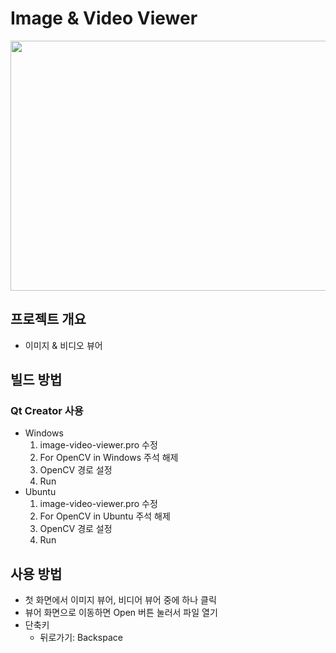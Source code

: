 # Image & Video Viewer
<div>
<img src="https://user-images.githubusercontent.com/55565351/132441745-a13bd029-c002-4ca8-9cad-5827b40ef25f.gif" width="600" height="400"/>
</div>

## 프로젝트 개요
* 이미지 & 비디오 뷰어

## 빌드 방법
### Qt Creator 사용
* Windows
  1. image-video-viewer.pro 수정
  2. For OpenCV in Windows 주석 해제
  3. OpenCV 경로 설정
  4. Run
* Ubuntu
  1. image-video-viewer.pro 수정
  2. For OpenCV in Ubuntu 주석 해제
  3. OpenCV 경로 설정
  4. Run

## 사용 방법
* 첫 화면에서 이미지 뷰어, 비디어 뷰어 중에 하나 클릭
* 뷰어 화면으로 이동하면 Open 버튼 눌러서 파일 열기
* 단축키
  *  뒤로가기: Backspace
